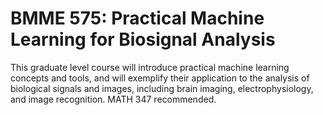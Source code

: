 # BMME 575: Practical Machine Learning for Biosignal Analysis

This graduate level course will introduce practical machine learning concepts and tools, and will exemplify their application to the analysis of biological signals and images, including brain imaging, electrophysiology, and image recognition. MATH 347 recommended.